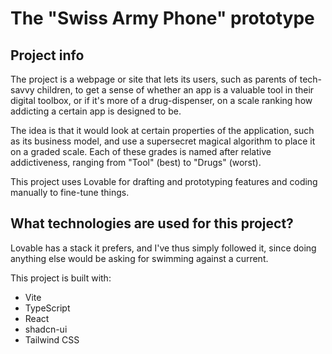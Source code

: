 # The "Swiss Army Phone" prototype

## Project info
The project is a webpage or site that lets its users, such as parents of tech-savvy children, to get a sense of whether an app is a valuable tool in their digital toolbox, or if it's more of a drug-dispenser, on a scale ranking how addicting a certain app is designed to be.

The idea is that it would look at certain properties of the application, such as its business model, and use a supersecret magical algorithm to place it on a graded scale. Each of these grades is named after relative addictiveness, ranging from "Tool" (best) to "Drugs" (worst).

This project uses Lovable for drafting and prototyping features and coding manually to fine-tune things.

## What technologies are used for this project?
Lovable has a stack it prefers, and I've thus simply followed it, since doing anything else would be asking for swimming against a current.

This project is built with:

- Vite
- TypeScript
- React
- shadcn-ui
- Tailwind CSS